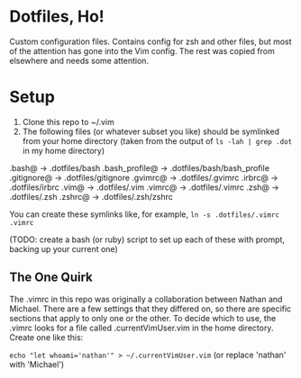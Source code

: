 # Dotfiles, Ho!

Custom configuration files. Contains config for zsh and other files, but most of the attention has gone into the Vim config. The rest was copied from elsewhere and needs some attention.

# Setup

1. Clone this repo to ~/.vim
2.  The following files (or whatever subset you like) should be symlinked from your home directory (taken from the output of `ls -lah | grep .dot` in my home directory)

.bash@ -> .dotfiles/bash
.bash_profile@ -> .dotfiles/bash/bash_profile
.gitignore@ -> .dotfiles/gitignore
.gvimrc@ -> .dotfiles/.gvimrc
.irbrc@ -> .dotfiles/irbrc
.vim@ -> .dotfiles/.vim
.vimrc@ -> .dotfiles/.vimrc
.zsh@ -> .dotfiles/.zsh
.zshrc@ -> .dotfiles/.zsh/zshrc

You can create these symlinks like, for example, `ln -s .dotfiles/.vimrc .vimrc`

(TODO: create a bash (or ruby) script to set up each of these with prompt, backing up your current one)

## The One Quirk

The .vimrc in this repo was originally a collaboration between Nathan and Michael. There are a few settings that they differed on, so there are specific sections that apply to only one or the other. To decide which to use, the .vimrc looks for a file called .currentVimUser.vim in the home directory. Create one like this:

`echo "let whoami='nathan'" > ~/.currentVimUser.vim` (or replace 'nathan' with 'Michael')



